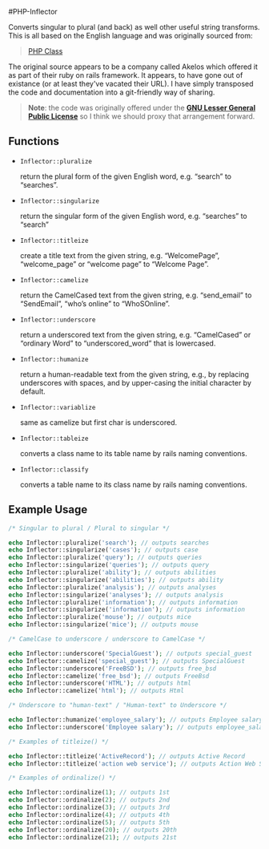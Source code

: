 #PHP-Inflector

Converts singular to plural (and back) as well other useful string transforms. This is all based on the English language and was originally sourced from:

> [PHP Class](http://www.kavoir.com/2011/04/php-class-converting-plural-to-singular-or-vice-versa-in-english.html)

The original source appears to be a company called Akelos which offered it as part of their ruby on rails framework. It appears, to have gone out of existance (or at least they've vacated their URL). 
I have simply transposed the code and documentation into a git-friendly way of sharing. 

> **Note**: the code was originally offered under the [**GNU Lesser General Public License**](http://en.wikipedia.org/wiki/GNU_Lesser_General_Public_License) so I think we should proxy that arrangement forward.

## Functions ##

- `Inflector::pluralize`

	return the plural form of the given English word, e.g. “search” to “searches”.	
- `Inflector::singularize` 

	return the singular form of the given English word, e.g. “searches” to “search”

- `Inflector::titleize` 

	create a title text from the given string, e.g. “WelcomePage”, “welcome_page” or “welcome page” to “Welcome Page”.

- `Inflector::camelize` 

	return the CamelCased text from the given string, e.g. “send_email” to “SendEmail”, “who’s online” to “WhoSOnline”.

- `Inflector::underscore` 

	return a underscored text from the given string, e.g. “CamelCased” or “ordinary Word” to “underscored_word” that is lowercased.

- `Inflector::humanize` 

	return a human-readable text from the given string, e.g., by replacing underscores with spaces, and by upper-casing the initial character by default.

- `Inflector::variablize` 

	same as camelize but first char is underscored.

- `Inflector::tableize` 
	
	converts a class name to its table name by rails naming conventions.

- `Inflector::classify` 

	converts a table name to its class name by rails naming conventions.


## Example Usage ##

````php
/* Singular to plural / Plural to singular */

echo Inflector::pluralize('search'); // outputs searches
echo Inflector::singularize('cases'); // outputs case
echo Inflector::pluralize('query'); // outputs queries
echo Inflector::singularize('queries'); // outputs query
echo Inflector::pluralize('ability'); // outputs abilities
echo Inflector::singularize('abilities'); // outputs ability
echo Inflector::pluralize('analysis'); // outputs analyses
echo Inflector::singularize('analyses'); // outputs analysis
echo Inflector::pluralize('information'); // outputs information
echo Inflector::singularize('information'); // outputs information
echo Inflector::pluralize('mouse'); // outputs mice
echo Inflector::singularize('mice'); // outputs mouse

/* CamelCase to underscore / underscore to CamelCase */

echo Inflector::underscore('SpecialGuest'); // outputs special_guest
echo Inflector::camelize('special_guest'); // outputs SpecialGuest
echo Inflector::underscore('FreeBSD'); // outputs free_bsd
echo Inflector::camelize('free_bsd'); // outputs FreeBsd
echo Inflector::underscore('HTML'); // outputs html
echo Inflector::camelize('html'); // outputs Html

/* Underscore to "human-text" / "Human-text" to Underscore */

echo Inflector::humanize('employee_salary'); // outputs Employee salary
echo Inflector::underscore('Employee salary'); // outputs employee_salary

/* Examples of titleize() */

echo Inflector::titleize('ActiveRecord'); // outputs Active Record
echo Inflector::titleize('action web service'); // outputs Action Web Service

/* Examples of ordinalize() */

echo Inflector::ordinalize(1); // outputs 1st
echo Inflector::ordinalize(2); // outputs 2nd
echo Inflector::ordinalize(3); // outputs 3rd
echo Inflector::ordinalize(4); // outputs 4th
echo Inflector::ordinalize(5); // outputs 5th
echo Inflector::ordinalize(20); // outputs 20th
echo Inflector::ordinalize(21); // outputs 21st
````

